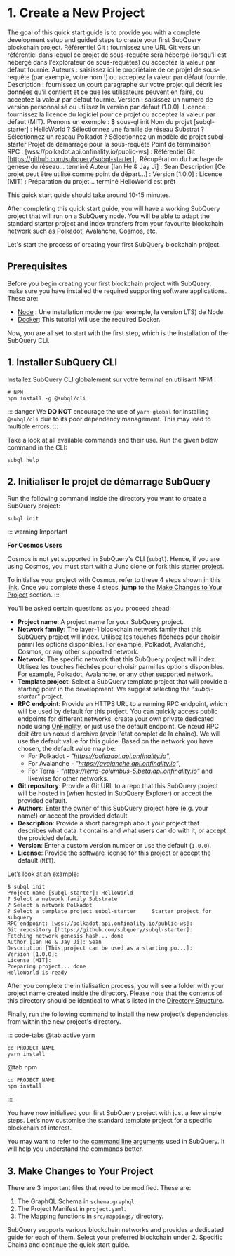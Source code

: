 # 1. Create a New Project

The goal of this quick start guide is to provide you with a complete development setup and guided steps to create your first SubQuery blockchain project. Référentiel Git : fournissez une URL Git vers un référentiel dans lequel ce projet de sous-requête sera hébergé (lorsqu'il est hébergé dans l'explorateur de sous-requêtes) ou acceptez la valeur par défaut fournie. Auteurs : saisissez ici le propriétaire de ce projet de sous-requête (par exemple, votre nom !) ou acceptez la valeur par défaut fournie. Description : fournissez un court paragraphe sur votre projet qui décrit les données qu'il contient et ce que les utilisateurs peuvent en faire, ou acceptez la valeur par défaut fournie. Version : saisissez un numéro de version personnalisé ou utilisez la version par défaut (1.0.0). Licence : fournissez la licence du logiciel pour ce projet ou acceptez la valeur par défaut (MIT). Prenons un exemple : $ sous-ql init Nom du projet [subql-starter] : HelloWorld ? Sélectionnez une famille de réseau Substrat ? Sélectionnez un réseau Polkadot ? Sélectionnez un modèle de projet subql-starter Projet de démarrage pour la sous-requête Point de terminaison RPC : [wss://polkadot.api.onfinality.io/public-ws] : Référentiel Git [https://github.com/subquery/subql-starter] : Récupération du hachage de genèse du réseau... terminé Auteur [Ian He & Jay Ji] : Sean Description [Ce projet peut être utilisé comme point de départ...] : Version [1.0.0] : Licence [MIT] : Préparation du projet... terminé HelloWorld est prêt

This quick start guide should take around 10-15 minutes.

After completing this quick start guide, you will have a working SubQuery project that will run on a SubQuery node. You will be able to adapt the standard starter project and index transfers from your favourite blockchain network such as Polkadot, Avalanche, Cosmos, etc.

Let's start the process of creating your first SubQuery blockchain project.

## Prerequisites

Before you begin creating your first blockchain project with SubQuery, make sure you have installed the required supporting software applications. These are:

- [Node](https://nodejs.org/en/) : Une installation moderne (par exemple, la version LTS) de Node.
- [Docker](https://docker.com/): This tutorial will use the required Docker.

Now, you are all set to start with the first step, which is the installation of the SubQuery CLI.

## 1. Installer SubQuery CLI

Installez SubQuery CLI globalement sur votre terminal en utilisant NPM :

```shell
# NPM
npm install -g @subql/cli
```

::: danger We **DO NOT** encourage the use of `yarn global` for installing `@subql/cli` due to its poor dependency management. This may lead to multiple errors. :::

Take a look at all available commands and their use. Run the given below command in the CLI:

```shell
subql help
```

## 2. Initialiser le projet de démarrage SubQuery

Run the following command inside the directory you want to create a SubQuery project:

```shell
subql init
```

::: warning Important

**For Cosmos Users**

Cosmos is not yet supported in SubQuery's CLI (`subql`). Hence, if you are using Cosmos, you must start with a Juno clone or fork this [starter project](https://github.com/subquery/cosmos-subql-starter).

To initialise your project with Cosmos, refer to these 4 steps shown in this [link](https://github.com/subquery/juno-subql-starter#readme). Once you complete these 4 steps, **jump** to the [Make Changes to Your Project](../quickstart/quickstart.md#_3-make-changes-to-your-project) section. :::

You'll be asked certain questions as you proceed ahead:

- **Project name**: A project name for your SubQuery project.
- **Network family**: The layer-1 blockchain network family that this SubQuery project will index. Utilisez les touches fléchées pour choisir parmi les options disponibles. For example, Polkadot, Avalanche, Cosmos, or any other supported network.
- **Network**: The specific network that this SubQuery project will index. Utilisez les touches fléchées pour choisir parmi les options disponibles. For example, Polkadot, Avalanche, or any other supported network.
- **Template project**: Select a SubQuery template project that will provide a starting point in the development. We suggest selecting the _"subql-starter"_ project.
- **RPC endpoint**: Provide an HTTPS URL to a running RPC endpoint, which will be used by default for this project. You can quickly access public endpoints for different networks, create your own private dedicated node using [OnFinality](https://app.onfinality.io), or just use the default endpoint. Ce nœud RPC doit être un nœud d'archive (avoir l'état complet de la chaîne). We will use the default value for this guide. Based on the network you have chosen, the default value may be:
  - For Polkadot - _"https://polkadot.api.onfinality.io"_,
  - For Avalanche - _"https://avalanche.api.onfinality.io"_,
  - For Terra - _“https://terra-columbus-5.beta.api.onfinality.io”_ and likewise for other networks. <br/>
- **Git repository**: Provide a Git URL to a repo that this SubQuery project will be hosted in (when hosted in SubQuery Explorer) or accept the provided default.
- **Authors**: Enter the owner of this SubQuery project here (e.g. your name!) or accept the provided default.
- **Description**: Provide a short paragraph about your project that describes what data it contains and what users can do with it, or accept the provided default.
- **Version**: Enter a custom version number or use the default (`1.0.0`).
- **License**: Provide the software license for this project or accept the default (`MIT`).

Let’s look at an example:

```shell
$ subql init
Project name [subql-starter]: HelloWorld
? Select a network family Substrate
? Select a network Polkadot
? Select a template project subql-starter     Starter project for subquery
RPC endpoint: [wss://polkadot.api.onfinality.io/public-ws]:
Git repository [https://github.com/subquery/subql-starter]:
Fetching network genesis hash... done
Author [Ian He & Jay Ji]: Sean
Description [This project can be used as a starting po...]:
Version [1.0.0]:
License [MIT]:
Preparing project... done
HelloWorld is ready
```

After you complete the initialisation process, you will see a folder with your project name created inside the directory. Please note that the contents of this directory should be identical to what's listed in the [Directory Structure](../build/introduction.md#directory-structure).

Finally, run the following command to install the new project’s dependencies from within the new project's directory.

::: code-tabs @tab:active yarn

```shell
cd PROJECT_NAME
yarn install
```

@tab npm

```shell
cd PROJECT_NAME
npm install
```

:::

You have now initialised your first SubQuery project with just a few simple steps. Let’s now customise the standard template project for a specific blockchain of interest.

You may want to refer to the [command line arguments](../run_publish/references.md) used in SubQuery. It will help you understand the commands better.

## 3. Make Changes to Your Project

There are 3 important files that need to be modified. These are:

1. The GraphQL Schema in `schema.graphql`.
2. The Project Manifest in `project.yaml`.
3. The Mapping functions in `src/mappings/` directory.

SubQuery supports various blockchain networks and provides a dedicated guide for each of them. Select your preferred blockchain under 2. Specific Chains and continue the quick start guide.
